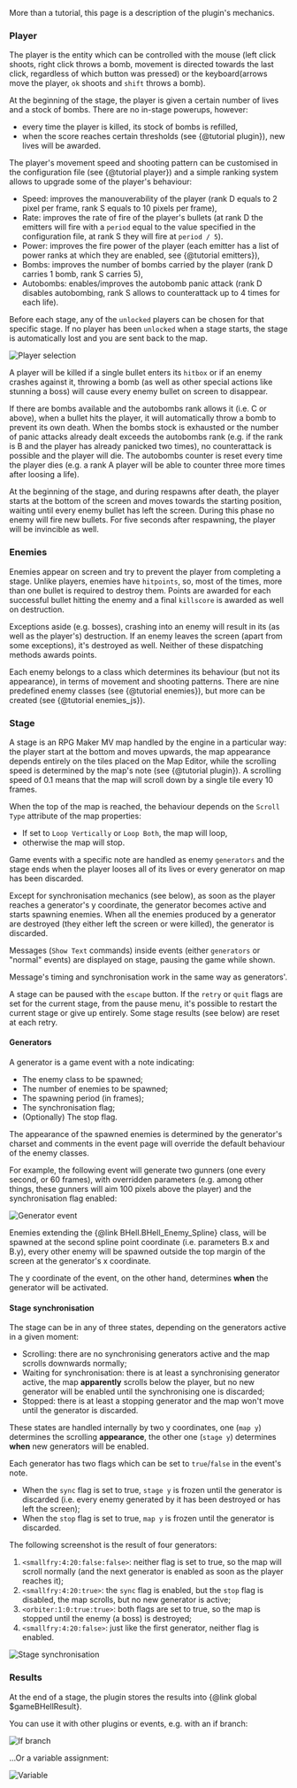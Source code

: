 More than a tutorial, this page is a description of the plugin's mechanics.
### Player
The player is the entity which can be controlled with the mouse (left click shoots, right click throws a bomb, movement is directed towards the last click, regardless of which button was pressed) or the keyboard(arrows move the player, `ok` shoots and `shift` throws a bomb).

At the beginning of the stage, the player is given a certain number of lives and a stock of bombs. There are no in-stage powerups, however:
- every time the player is killed, its stock of bombs is refilled,
- when the score reaches certain thresholds (see {@tutorial plugin}), new lives will be awarded.

The player's movement speed and shooting pattern can be customised in the configuration file (see {@tutorial player}) and a simple ranking system allows to upgrade some of the player's behaviour:
- Speed: improves the manouverability of the player (rank D equals to 2 pixel per frame, rank S equals to 10 pixels per frame),
- Rate: improves the rate of fire of the player's bullets (at rank D the emitters will fire with a `period` equal to the value specified in the configuration file, at rank S they will fire at `period / 5`).
- Power: improves the fire power of the player (each emitter has a list of power ranks at which they are enabled, see {@tutorial emitters}),
- Bombs: improves the number of bombs carried by the player (rank D carries 1 bomb, rank S carries 5),
- Autobombs: enables/improves the autobomb panic attack (rank D disables autobombing, rank S allows to counterattack up to 4 times for each life).

Before each stage, any of the `unlocked` players can be chosen for that specific stage.
If no player has been `unlocked` when a stage starts, the stage is automatically lost and you are sent back to the map.

![Player selection](playerselect.gif)

A player will be killed if a single bullet enters its `hitbox` or if an enemy crashes against it, throwing a bomb (as well as other special actions like stunning a boss) will cause every enemy bullet on screen to disappear.

If there are bombs available and the autobombs rank allows it (i.e. C or above), when a bullet hits the player, it will automatically throw a bomb to prevent its own death.
When the bombs stock is exhausted or the number of panic attacks already dealt exceeds the autobombs rank (e.g. if the rank is B and the player has already panicked two times), no counterattack is possible and the player will die.
The autobombs counter is reset every time the player dies (e.g. a rank A player will be able to counter three more times after loosing a life).

At the beginning of the stage, and during respawns after death, the player starts at the bottom of the screen and moves towards the starting position, waiting until every enemy bullet has left the screen. During this phase no enemy will fire new bullets. For five seconds after respawning, the player will be invincible as well.

### Enemies
Enemies appear on screen and try to prevent the player from completing a stage.
Unlike players, enemies have `hitpoints`, so, most of the times, more than one bullet is required to destroy them. Points are awarded for each successful bullet hitting the enemy and a final `killscore` is awarded as well on destruction.

Exceptions aside (e.g. bosses), crashing into an enemy will result in its (as well as the player's) destruction. If an enemy leaves the screen (apart from some exceptions), it's destroyed as well. Neither of these dispatching methods awards points.

Each enemy belongs to a class which determines its behaviour (but not its appearance), in terms of movement and shooting patterns.
There are nine predefined enemy classes (see {@tutorial enemies}), but more can be created (see {@tutorial enemies_js}).

### Stage
A stage is an RPG Maker MV map handled by the engine in a particular way: the player start at the bottom and moves upwards,
the map appearance depends entirely on the tiles placed on the Map Editor, while the  scrolling speed is determined by the map's note (see {@tutorial plugin}). A scrolling speed of 0.1 means that the map will scroll down by a single tile every 10 frames.

When the top of the map is reached, the behaviour depends on the `Scroll Type` attribute of the map properties:
* If set to `Loop Vertically` or `Loop Both`, the map will loop,
* otherwise the map will stop.

Game events with a specific note are handled as enemy `generators` and the stage ends when the player looses all of its lives or every generator on map has been discarded.

Except for synchronisation mechanics (see below), as soon as the player reaches a generator's y coordinate, the generator becomes active and starts spawning enemies.
When all the enemies produced by a generator are destroyed (they either left the screen or were killed), the generator is discarded.

Messages (`Show Text` commands) inside events (either `generators` or "normal" events) are displayed on stage, pausing the game while shown.

Message's timing and synchronisation work in the same way as generators'.

A stage can be paused with the `escape` button.
If the `retry` or `quit` flags are set for the current stage, from the pause menu, it's possible to restart the current stage or give up entirely.
Some stage results (see below) are reset at each retry.

#### Generators
A generator is a game event with a note indicating:
* The enemy class to be spawned;
* The number of enemies to be spawned;
* The spawning period (in frames);
* The synchronisation flag;
* (Optionally) The stop flag.

The appearance of the spawned enemies is determined by the generator's charset and comments in the event page will override the default behaviour of the enemy classes.

For example, the following event will generate two gunners (one every second, or 60 frames), with overridden parameters (e.g. among other things, these gunners will aim 100 pixels above the player) and the synchronisation flag enabled:

![Generator event](gunner.png)

Enemies extending the {@link BHell.BHell_Enemy_Spline} class, will be spawned at the second spline point coordinate (i.e. parameters B.x and B.y), every other enemy will be spawned outside the top margin of the screen at the generator's x coordinate.

The y coordinate of the event, on the other hand, determines **when** the generator will be activated.

#### Stage synchronisation
The stage can be in any of three states, depending on the generators active in a given moment:
* Scrolling: there are no synchronising generators active and the map scrolls downwards normally;
* Waiting for synchronisation: there is at least a synchronising generator active, the map **apparently** scrolls below the player, but no new generator will be enabled until the synchronising one is discarded;
* Stopped: there is at least a stopping generator and the map won't move until the generator is discarded. 

These states are handled internally by two y coordinates, one (`map y`) determines the scrolling **appearance**, the other one (`stage y`) determines **when** new generators will be enabled.

Each generator has two flags which can be set to `true`/`false` in the event's note.
* When the `sync` flag is set to true, `stage y` is frozen until the generator is discarded (i.e. every enemy generated by it has been destroyed or has left the screen);
* When the `stop` flag is set to true, `map y` is frozen until the generator is discarded.

The following screenshot is the result of four generators:
1. `<smallfry:4:20:false:false>`: neither flag is set to true, so the map will scroll normally (and the next generator is enabled as soon as the player reaches it);
2. `<smallfry:4:20:true>`: the `sync` flag is enabled, but the `stop` flag is disabled, the map scrolls, but no new generator is active;
3. `<orbiter:1:0:true:true>`: both flags are set to true, so the map is stopped until the enemy (a boss) is destroyed;
4. `<smallfry:4:20:false>`: just like the first generator, neither flag is enabled.

![Stage synchronisation](stage.gif)




### Results
At the end of a stage, the plugin stores the results into {@link global $gameBHellResult}.

You can use it with other plugins or events, e.g. with an if branch:

![If branch](if.png)

...Or a variable assignment:

![Variable](variable.png)
